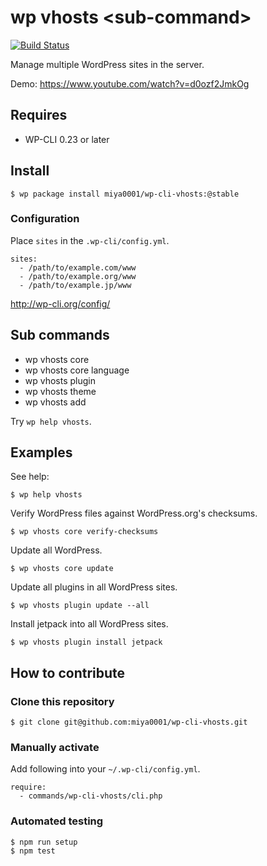 # wp vhosts &lt;sub-command&gt;

[![Build Status](https://travis-ci.org/miya0001/wp-cli-vhosts.svg?branch=master)](https://travis-ci.org/miya0001/wp-cli-vhosts)

Manage multiple WordPress sites in the server.

Demo: https://www.youtube.com/watch?v=d0ozf2JmkOg

## Requires

* WP-CLI 0.23 or later

## Install

```
$ wp package install miya0001/wp-cli-vhosts:@stable
```

### Configuration

Place `sites` in the `.wp-cli/config.yml`.

```
sites:
  - /path/to/example.com/www
  - /path/to/example.org/www
  - /path/to/example.jp/www
```

http://wp-cli.org/config/

## Sub commands

* wp vhosts core
* wp vhosts core language
* wp vhosts plugin
* wp vhosts theme
* wp vhosts add

Try `wp help vhosts`.

## Examples

See help:

```
$ wp help vhosts
```

Verify WordPress files against WordPress.org's checksums.

```
$ wp vhosts core verify-checksums
```

Update all WordPress.

```
$ wp vhosts core update
```

Update all plugins in all WordPress sites.
```
$ wp vhosts plugin update --all
```

Install jetpack into all WordPress sites.

```
$ wp vhosts plugin install jetpack
```

## How to contribute

### Clone this repository

```
$ git clone git@github.com:miya0001/wp-cli-vhosts.git
```

### Manually activate

Add following into your `~/.wp-cli/config.yml`.

```
require:
  - commands/wp-cli-vhosts/cli.php
```

### Automated testing

```
$ npm run setup
$ npm test
```
